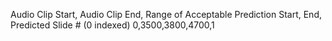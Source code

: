 Audio Clip Start, Audio Clip End, Range of Acceptable Prediction Start, End, Predicted Slide # (0 indexed)
0,3500,3800,4700,1